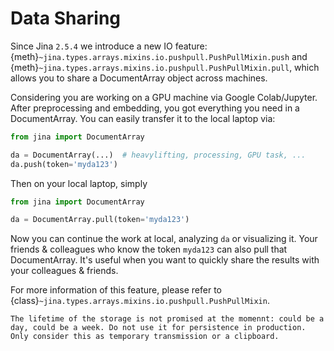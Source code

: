# Data Sharing 


Since Jina `2.5.4` we introduce a new IO feature: {meth}`~jina.types.arrays.mixins.io.pushpull.PushPullMixin.push` and {meth}`~jina.types.arrays.mixins.io.pushpull.PushPullMixin.pull`, 
which allows you to share a DocumentArray object across machines.

Considering you are working on a GPU machine via Google Colab/Jupyter. After preprocessing and embedding, you got everything you need in a DocumentArray. You can easily transfer it to the local laptop via:

```python
from jina import DocumentArray

da = DocumentArray(...)  # heavylifting, processing, GPU task, ...
da.push(token='myda123')
```

Then on your local laptop, simply

```python
from jina import DocumentArray

da = DocumentArray.pull(token='myda123')
```

Now you can continue the work at local, analyzing `da` or visualizing it. Your friends & colleagues who know the token `myda123` can also pull that DocumentArray. It's useful when you want to quickly share the results with your colleagues & friends.

For more information of this feature, please refer to {class}`~jina.types.arrays.mixins.io.pushpull.PushPullMixin`.

```{danger}
The lifetime of the storage is not promised at the momennt: could be a day, could be a week. Do not use it for persistence in production. Only consider this as temporary transmission or a clipboard.
```
